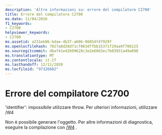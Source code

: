 ```yaml
---
description: 'Altre informazioni su: errore del compilatore C2700'
title: Errore del compilatore C2700
ms.date: 11/04/2016
f1_keywords:
- C2700
helpviewer_keywords:
- C2700
ms.assetid: a231eb86-bdae-4b37-a606-06854f47929f
ms.openlocfilehash: 7027a8d28d71cf063dffbb15371f29aa9f706125
ms.sourcegitcommit: d6af41e42699628c3e2e6063ec7b03931a49a098
ms.translationtype: MT
ms.contentlocale: it-IT
ms.lasthandoff: 12/11/2020
ms.locfileid: "97326602"
---
```

# <a name="compiler-error-c2700"></a>Errore del compilatore C2700

'identifier': impossibile utilizzare throw. Per ulteriori informazioni, utilizzare /W4

Non è possibile generare l'oggetto. Per altre informazioni di diagnostica, eseguire la compilazione con [/W4](../../build/reference/compiler-option-warning-level.md) .

